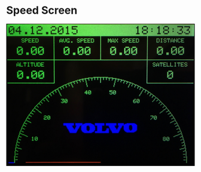 # Speed Screen
![SpeedScreen](https://raw.githubusercontent.com/bergthor13/VolvoCarGPS/master/images/SpeedScreen.jpg)
